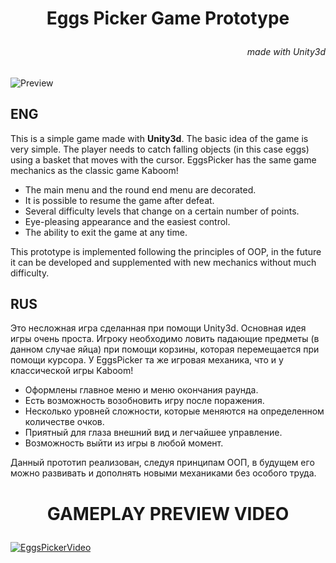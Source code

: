 # <p style="text-align: center;">**Eggs Picker Game Prototype**<p>

###### <p style="text-align: right;">made with Unity3d<p>

![Preview](https://media2.giphy.com/media/I3tMa8w1sCpWjIQcUC/giphy.gif?cid=790b7611d7b4bd727690adedc04c03fe3fcfd71747d3ae46&rid=giphy.gif&ct=g)

## **ENG**

This is a simple game made with **Unity3d**.
The basic idea of the game is very simple. The player needs to catch falling objects (in this case eggs) using a basket that moves with the cursor. EggsPicker has the same game mechanics as the classic game
Kaboom!

+ The main menu and the round end menu are decorated.
+ It is possible to resume the game after defeat.
+ Several difficulty levels that change on a certain number of points.
+ Eye-pleasing appearance and the easiest control.
+ The ability to exit the game at any time.

This prototype is implemented following the principles of OOP, in the future it can be developed and supplemented with new mechanics without much difficulty.

## **RUS**

Это несложная игра сделанная при помощи Unity3d.
Основная идея игры очень проста. Игроку необходимо ловить падающие предметы (в данном случае яйца) при помощи корзины, которая перемещается при помощи курсора. У EggsPicker та же игровая механика, что и у классической игры
Kaboom! 

+ Оформлены главное меню и меню окончания раунда. 
+ Есть возможность возобновить игру после поражения.
+ Несколько уровней сложности, которые меняются на определенном количестве очков.
+ Приятный для глаза внешний вид и легчайшее управление.
+ Возможность выйти из игры в любой момент.

Данный прототип реализован, следуя принципам ООП, в будущем его можно развивать и дополнять новыми механиками без особого труда.

# <p style="text-align: center;">**GAMEPLAY PREVIEW VIDEO**</p>

[![EggsPickerVideo](https://cdn.discordapp.com/attachments/570007120691462144/892907330423902249/unknown.png)](https://www.youtube.com/watch?v=V3jYQRqa7QU "EggsPickerVideo")
